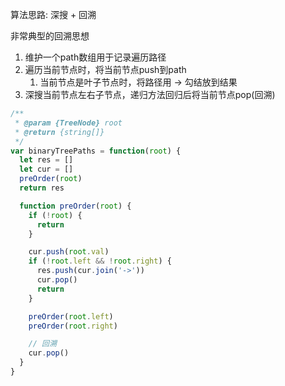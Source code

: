 算法思路: 深搜 + 回溯

非常典型的回溯思想
1. 维护一个path数组用于记录遍历路径
2. 遍历当前节点时，将当前节点push到path
   1. 当前节点是叶子节点时，将路径用 -> 勾结放到结果
3. 深搜当前节点左右子节点，递归方法回归后将当前节点pop(回溯)

```js
/**
 * @param {TreeNode} root
 * @return {string[]}
 */
var binaryTreePaths = function(root) {
  let res = []
  let cur = []
  preOrder(root)
  return res

  function preOrder(root) {
    if (!root) {
      return
    }

    cur.push(root.val)
    if (!root.left && !root.right) {
      res.push(cur.join('->'))
      cur.pop()
      return
    }

    preOrder(root.left)
    preOrder(root.right)

    // 回溯
    cur.pop()
  }
}
```
